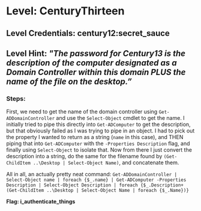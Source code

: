 # Level: CenturyThirteen
## Level Credentials: century12:secret_sauce
## Level Hint: *"The password for Century13 is the description of the computer designated as a Domain Controller within this domain PLUS the name of the file on the desktop.”*

### Steps:
First, we need to get the name of the domain controller using `Get-ADDomainController` and use the `Select-Object` cmdlet to get the name. 
I initially tried to pipe this directly into `Get-ADComputer` to get the description, but that obviously failed as I was trying to pipe in an object. 
I had to pick out the property I wanted to return as a string (`name` in this case), and THEN piping that into `Get-ADComputer` with the `-Properties Description` flag, and finally using `Select-Object` to isolate that. Now from there I just convert the description into a string, do the same for the filename found by `(Get-ChildItem ..\Desktop | Select-Object Name)`, and concatenate them. 

All in all, an actually pretty neat command: `Get-ADDomainController | Select-Object name | foreach {$_.name} | Get-ADComputer -Properties Description | Select-Object Description | foreach {$_.Description+(Get-ChildItem ..\Desktop | Select-Object Name | foreach {$_.Name})}`

**Flag: i_authenticate_things**
